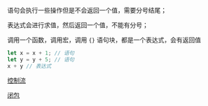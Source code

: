 语句会执行一些操作但是不会返回一个值，需要分号结尾；

表达式会进行求值，然后返回一个值，不能有分号；

调用一个函数，调用宏，调用 `{}` 语句块，都是一个表达式，会有返回值

```Rust
let x = x + 1; // 语句
let y = y + 5; // 语句
x + y // 表达式
```

[控制流](%E8%AF%AD%E5%8F%A5%E5%92%8C%E8%A1%A8%E8%BE%BE%E5%BC%8F+84db870a-8016-4dcf-a456-c84607f23ca6/%E6%8E%A7%E5%88%B6%E6%B5%81%207c833f3d-bf84-4ccb-9278-3f12f9a148d9.md)

[闭包](%E8%AF%AD%E5%8F%A5%E5%92%8C%E8%A1%A8%E8%BE%BE%E5%BC%8F+84db870a-8016-4dcf-a456-c84607f23ca6/%E9%97%AD%E5%8C%85%202397b378-71c3-4ca1-80d0-150d6ff541fb.md)



